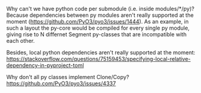 Why can't we have python code per submodule (i.e. inside modules/*/py)?
Because dependencies between py modules aren't really supported at the
moment (https://github.com/PyO3/pyo3/issues/1444).
As an example, in such a layout the py-core would be compiled for every single py module, giving rise to N differnet
Segment py-classes that are incompatible with each other.

Besides, local python dependencies aren't really supported at the moment: https://stackoverflow.com/questions/75159453/specifying-local-relative-dependency-in-pyproject-toml

Why don't all py classes implement Clone/Copy? https://github.com/PyO3/pyo3/issues/4337